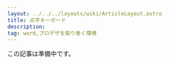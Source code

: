 ```yaml
---
layout: ../../../layouts/wiki/ArticleLayout.astro
title: 点字キーボード
description:
tag: word,プロデザを取り巻く環境
---
```


この記事は準備中です。